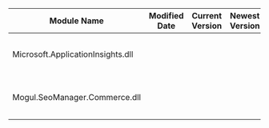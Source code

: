 | Module Name                        | Modified Date    | Current Version    | Newest Version    | Links                                                                                                | Notes       |
|-------------------------------------|------------------|--------------------|-------------------|------------------------------------------------------------------------------------------------------|-------------|
| Microsoft.ApplicationInsights.dll  |        |                    |                   | [https://github.com/microsoft/ApplicationInsights-dotnet](https://github.com/microsoft/ApplicationInsights-dotnet) |             |
| Mogul.SeoManager.Commerce.dll       |        |                    |                   | [https://nuget.optimizely.com/package/?id=Mogul.SEO.Manager.Package](https://nuget.optimizely.com/package/?id=Mogul.SEO.Manager.Package) | Up-to-date  |

